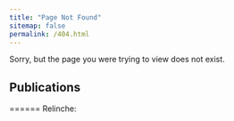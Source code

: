 ```yaml
---
title: "Page Not Found"
sitemap: false
permalink: /404.html
---
```


Sorry, but the page you were trying to view does not exist.

## Publications
======
Relinche: 
